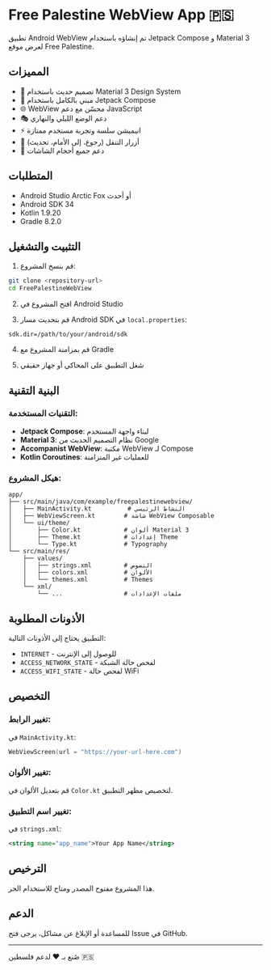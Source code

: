 # Free Palestine WebView App 🇵🇸

تطبيق Android WebView تم إنشاؤه باستخدام Jetpack Compose و Material 3 لعرض موقع Free Palestine.

## المميزات

- 🎨 تصميم حديث باستخدام Material 3 Design System
- 🚀 مبني بالكامل باستخدام Jetpack Compose
- 🌐 WebView محسّن مع دعم JavaScript
- 🎭 دعم الوضع الليلي والنهاري
- ⚡ انيميشن سلسة وتجربة مستخدم ممتازة
- 🔄 أزرار التنقل (رجوع، إلى الأمام، تحديث)
- 📱 دعم جميع أحجام الشاشات

## المتطلبات

- Android Studio Arctic Fox أو أحدث
- Android SDK 34
- Kotlin 1.9.20
- Gradle 8.2.0

## التثبيت والتشغيل

1. قم بنسخ المشروع:
```bash
git clone <repository-url>
cd FreePalestineWebView
```

2. افتح المشروع في Android Studio

3. قم بتحديث مسار Android SDK في `local.properties`:
```properties
sdk.dir=/path/to/your/android/sdk
```

4. قم بمزامنة المشروع مع Gradle

5. شغل التطبيق على المحاكي أو جهاز حقيقي

## البنية التقنية

### التقنيات المستخدمة:
- **Jetpack Compose**: لبناء واجهة المستخدم
- **Material 3**: نظام التصميم الحديث من Google
- **Accompanist WebView**: مكتبة WebView لـ Compose
- **Kotlin Coroutines**: للعمليات غير المتزامنة

### هيكل المشروع:
```
app/
├── src/main/java/com/example/freepalestinewebview/
│   ├── MainActivity.kt          # النشاط الرئيسي
│   ├── WebViewScreen.kt        # شاشة WebView Composable
│   └── ui/theme/
│       ├── Color.kt            # ألوان Material 3
│       ├── Theme.kt            # إعدادات Theme
│       └── Type.kt             # Typography
└── src/main/res/
    ├── values/
    │   ├── strings.xml         # النصوص
    │   ├── colors.xml          # الألوان
    │   └── themes.xml          # Themes
    └── xml/
        └── ...                 # ملفات الإعدادات
```

## الأذونات المطلوبة

التطبيق يحتاج إلى الأذونات التالية:
- `INTERNET` - للوصول إلى الإنترنت
- `ACCESS_NETWORK_STATE` - لفحص حالة الشبكة
- `ACCESS_WIFI_STATE` - لفحص حالة WiFi

## التخصيص

### تغيير الرابط:
في `MainActivity.kt`:
```kotlin
WebViewScreen(url = "https://your-url-here.com")
```

### تغيير الألوان:
قم بتعديل الألوان في `Color.kt` لتخصيص مظهر التطبيق.

### تغيير اسم التطبيق:
في `strings.xml`:
```xml
<string name="app_name">Your App Name</string>
```

## الترخيص

هذا المشروع مفتوح المصدر ومتاح للاستخدام الحر.

## الدعم

للمساعدة أو الإبلاغ عن مشاكل، يرجى فتح Issue في GitHub.

---
صُنع بـ ❤️ لدعم فلسطين 🇵🇸